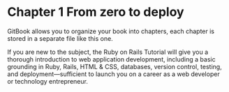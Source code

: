 # Chapter 1 From zero to deploy

GitBook allows you to organize your book into chapters, each chapter is stored in a separate file like this one.

If you are new to the subject, the Ruby on Rails Tutorial will give you a thorough introduction to web application development, including a basic grounding in Ruby, Rails, HTML & CSS, databases, version control, testing, and deployment—sufficient to launch you on a career as a web developer or technology entrepreneur.